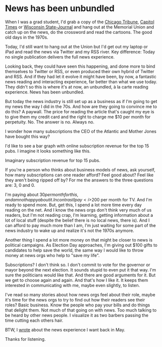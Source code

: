 # News has been unbundled
When I was a grad student, I'd grab a copy of the <a href="https://www.chicagotribune.com/">Chicago Tribune</a>, <a href="https://madison.com/ct/">Capitol Times</a> or <a href="https://madison.com/wsj/">Wisconsin State-Journal</a> and hang out at the Memorial Union and catch up on the news, do the crossword and read the cartoons. The good old days in the 1970s. 

Today, I'd still want to hang out at the Union but I'd get out my laptop or iPad and read the news via Twitter and my RSS river. Key difference: Today  no single publication delivers the full news experience. 

Looking back, they could have seen this happening, and done more to bind themselves to Twitter or RSS, or even produced their own hybrid of Twitter and RSS. And if they had let it evolve it might have been, by now, a fantastic news reading and interacting experience, far better than what we use today. They didn't so this is where it's at now, an unbundled, à la carte reading experience. News has been unbundled.

But today the news industry is still set up as a business as if I'm going to get my news the way I did in the 70s. And how are they going to convince me to do this? A paywall. The price for reading the article that's caught my eye is to give them my credit card and the right to charge me $10 per month for perpetuity. No. The answer is no. Always no. 

I wonder how many subscriptions the CEO of the Atlantic and Mother Jones have bought this way? 

I'd like to see a bar graph with online subscription revenue for the top 15 pubs. I imagine it looks something like this. 

Imaginary subscription revenue for top 15 pubs. 

If you're a person who thinks about business models of news, ask yourself, how many subscriptions can one reader afford? Feel good about? Feel like they aren't being ripped off by? For me the answers to the three questions are: 3, 0 and 0. 

I'm paying about $30 per month for this, and am not happy about it. In contrast I pay <i>$200</i> per month for TV. And I'm ready to spend more. But, get this, I spend a lot more time every day reading on the net. And I know the news orgs don't think very much of us readers, but I'm not reading crap, I'm learning, getting information about a lot of local stuff (despite the belief there is no local news, there is). And I can afford to pay much more than I am, I'm just waiting for some part of the news industry to wake up and realize it's not the 1970s anymore. 

Another thing I spend a lot more money on that might be closer to news is political campaigns. As Election Day approaches, I'm giving out $100 gifts to candidates to help save the world, the same way I would like to throw money at news orgs who help to "save my life". 

Subscriptions? I don't think so. I don't commit to vote for the governor or mayor beyond the next election. It sounds stupid to even put it that way. I'm sure the politicians would like that. And there are good arguments for it. But we get to choose again and again. And that's how I like it. It keeps them interested in communicating with me, maybe even slightly, to listen. 

I've read so many stories about how news orgs feel about their role, maybe it's time for the news orgs to try to find out how their readers see their roles? Basic business. Know the people who pay your bills and do things that delight them. Not much of that going on with news. Too much talking to be heard by other news people. I visualize it as two barbers passing the time cutting each others hair. 

BTW, I <a href="http://scripting.com/2020/05/29.html#a135626">wrote</a> about the news experience I want back in May.  

Thanks for listening. 

